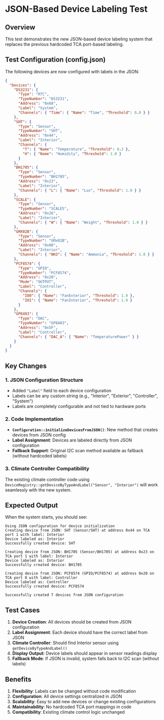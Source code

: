 # JSON-Based Device Labeling Test

## Overview
This test demonstrates the new JSON-based device labeling system that replaces the previous hardcoded TCA port-based labeling.

## Test Configuration (config.json)

The following devices are now configured with labels in the JSON:

```json
{
  "Devices": {
    "DS3231": {
      "Type": "RTC",
      "TypeNumber": "DS3231",
      "Address": "0x68",
      "Label": "System",
      "Channels": { "Time": { "Name": "Time", "Threshold": 0.0 } }
    },
    "SHT": {
      "Type": "Sensor",
      "TypeNumber": "SHT",
      "Address": "0x44",
      "Label": "Interior",
      "Channels": {
        "T": { "Name": "Temperature", "Threshold": 0.3 },
        "H": { "Name": "Humidity", "Threshold": 1.0 }
      }
    },
    "BH1705": {
      "Type": "Sensor",
      "TypeNumber": "BH1705",
      "Address": "0x23",
      "Label": "Interior",
      "Channels": { "L": { "Name": "Lux", "Threshold": 1.0 } }
    },
    "SCALE": {
      "Type": "Sensor",
      "TypeNumber": "SCALES",
      "Address": "0x26",
      "Label": "Interior",
      "Channels": { "W": { "Name": "Weight", "Threshold": 1.0 } }
    },
    "GMX02B": {
      "Type": "Sensor",
      "TypeNumber": "GMx02B",
      "Address": "0x08",
      "Label": "Interior",
      "Channels": { "NH3": { "Name": "Ammonia", "Threshold": 1.0 } }
    },
    "PCF8574": {
      "Type": "GPIO",
      "TypeNumber": "PCF8574",
      "Address": "0x20",
      "Mode": "OUTPUT",
      "Label": "Controller",
      "Channels": {
        "IO0": { "Name": "FanExterior", "Threshold": 1.0 },
        "IO1": { "Name": "FanInterior", "Threshold": 1.0 }
      }
    },
    "GP8403": {
      "Type": "DAC",
      "TypeNumber": "GP8403",
      "Address": "0x5F",
      "Label": "Controller",
      "Channels": { "DAC_A": { "Name": "TemperaturePower" } }
    }
  }
}
```

## Key Changes

### 1. JSON Configuration Structure
- Added `"Label"` field to each device configuration
- Labels can be any custom string (e.g., "Interior", "Exterior", "Controller", "System")
- Labels are completely configurable and not tied to hardware ports

### 2. Code Implementation
- **`Configuration::initializeDevicesFromJSON()`**: New method that creates devices from JSON config
- **Label Assignment**: Devices are labeled directly from JSON configuration
- **Fallback Support**: Original I2C scan method available as fallback (without hardcoded labels)

### 3. Climate Controller Compatibility
The existing climate controller code using `DeviceRegistry::getDeviceByTypeAndLabel("Sensor", "Interior")` will work seamlessly with the new system.

## Expected Output

When the system starts, you should see:

```
Using JSON configuration for device initialization
Creating device from JSON: SHT (Sensor/SHT) at address 0x44 on TCA port 1 with label: Interior
Device labeled as: Interior
Successfully created device: SHT

Creating device from JSON: BH1705 (Sensor/BH1705) at address 0x23 on TCA port 1 with label: Interior  
Device labeled as: Interior
Successfully created device: BH1705

Creating device from JSON: PCF8574 (GPIO/PCF8574) at address 0x20 on TCA port 0 with label: Controller
Device labeled as: Controller
Successfully created device: PCF8574

Successfully created 7 devices from JSON configuration
```

## Test Cases

1. **Device Creation**: All devices should be created from JSON configuration
2. **Label Assignment**: Each device should have the correct label from JSON
3. **Climate Controller**: Should find Interior sensor using `getDeviceByTypeAndLabel()`
4. **Display Output**: Device labels should appear in sensor readings display
5. **Fallback Mode**: If JSON is invalid, system falls back to I2C scan (without labels)

## Benefits

1. **Flexibility**: Labels can be changed without code modification
2. **Configuration**: All device settings centralized in JSON
3. **Scalability**: Easy to add new devices or change existing configurations
4. **Maintainability**: No hardcoded TCA port mappings in code
5. **Compatibility**: Existing climate control logic unchanged
